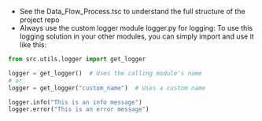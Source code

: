 - See the Data_Flow_Process.tsc to understand the full structure of the project repo
- Always use the custom logger module logger.py for logging:
To use this logging solution in your other modules, you can simply import and use it like this:

```python
from src.utils.logger import get_logger

logger = get_logger()  # Uses the calling module's name
# or
logger = get_logger("custom_name")  # Uses a custom name

logger.info("This is an info message")
logger.error("This is an error message")
```
